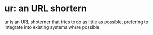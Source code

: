 # ur: an URL shortern

ur is an URL shoterner that tries to do as little as possible, prefering to
integrate into existing systems where possible

